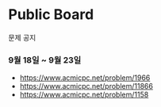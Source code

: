 # Public Board
문제 공지
### 9월 18일 ~ 9월 23일
* https://www.acmicpc.net/problem/1966
* https://www.acmicpc.net/problem/11866
* https://www.acmicpc.net/problem/1158
